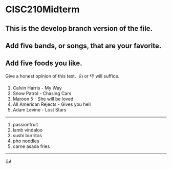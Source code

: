 # CISC210Midterm
## This is the develop branch version of the file.
Add five bands, or songs, that are your favorite.
----
Add five foods you like.
----
Give a honest opinion of this test.  👍 or 👎 will suffice.



1. Calvin Harris - My Way
2. Snow Patrol - Chasing Cars 
3. Maroon 5 - She will be loved
4. All American Rejects - Gives you hell
5. Adam Levine - Lost Stars
----
1. passionfruit
2. lamb vindaloo
3. sushi burritos
4. pho noodles
5. carne asada fries
----

👍!
